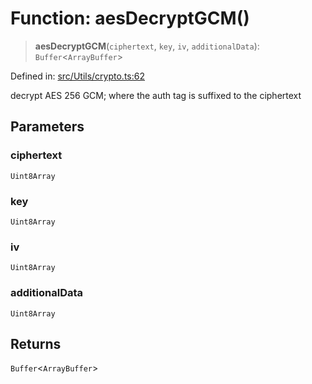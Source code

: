 # Function: aesDecryptGCM()

> **aesDecryptGCM**(`ciphertext`, `key`, `iv`, `additionalData`): `Buffer`\<`ArrayBuffer`\>

Defined in: [src/Utils/crypto.ts:62](https://github.com/Fokusdotid/bail/blob/3bcafd64e13ba51a595ace0ee7bd2c9c52ab1814/src/Utils/crypto.ts#L62)

decrypt AES 256 GCM;
where the auth tag is suffixed to the ciphertext

## Parameters

### ciphertext

`Uint8Array`

### key

`Uint8Array`

### iv

`Uint8Array`

### additionalData

`Uint8Array`

## Returns

`Buffer`\<`ArrayBuffer`\>
